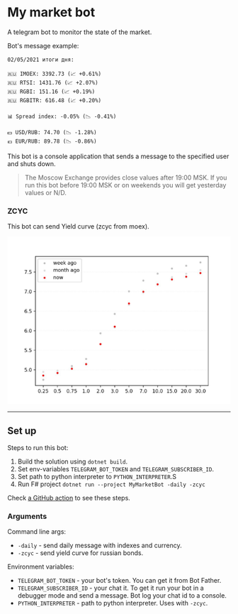 # My market bot

A telegram bot to monitor the state of the market.

Bot's message example:

```
02/05/2021 итоги дня:

🇷🇺 IMOEX: 3392.73 (📈 +0.61%)
🇷🇺 RTSI: 1431.76 (📈 +2.07%)
🇷🇺 RGBI: 151.16 (📈 +0.19%)
🇷🇺 RGBITR: 616.48 (📈 +0.20%)

📊 Spread index: -0.05% (📉 -0.41%)

💵 USD/RUB: 74.70 (📉 -1.28%) 
💶 EUR/RUB: 89.78 (📉 -0.86%)
```

This bot is a console application that sends a message to the specified user and shuts down. 

> The Moscow Exchange provides close values after 19:00 MSK.
> If you run this bot before 19:00 MSK or on weekends you will get yesterday values or N/D.

### ZCYC

This bot can send Yield curve (zcyc from moex).

![Example of zcyc](./zcyc.jpg)

---

## Set up

Steps to run this bot:

1. Build the solution using `dotnet build`.
2. Set env-variables `TELEGRAM_BOT_TOKEN` and `TELEGRAM_SUBSCRIBER_ID`.
3. Set path to python interpreter to `PYTHON_INTERPRETER`.S
4. Run F# project `dotnet run --project MyMarketBot -daily -zcyc`

Check [a GitHub action](https://github.com/vorotynsky/MyMarketBot/blob/master/.github/workflows/evening.yml) to see these steps.



### Arguments

Command line args:

 - `-daily` - send daily message with indexes and currency.
 - `-zcyc`  - send yield curve for russian bonds.

Environment variables:

 - `TELEGRAM_BOT_TOKEN` - your bot's token. You can get it from Bot Father.
 - `TELEGRAM_SUBSCRIBER_ID` - your chat it. To get it run your bot in a debugger mode and send a message. Bot log your chat id to a console. 
 - `PYTHON_INTERPRETER` - path to python interpreter. Uses with `-zcyc`.